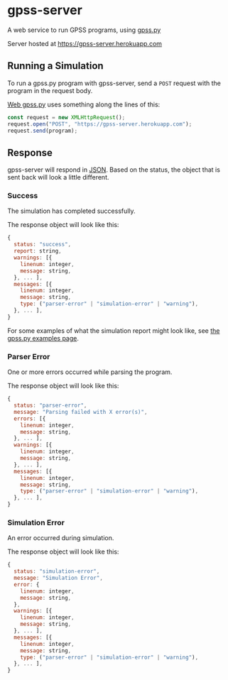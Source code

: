 # gpss-server
A web service to run GPSS programs, using [gpss.py][gpss.py]

Server hosted at https://gpss-server.herokuapp.com

## Running a Simulation
To run a gpss.py program with gpss-server, send a `POST` request with
the program in the request body.

[Web gpss.py][web-gpss.py] uses something along the lines of this:
```javascript
const request = new XMLHttpRequest();
request.open("POST", "https://gpss-server.herokuapp.com");
request.send(program);
```

## Response
gpss-server will respond in [JSON][json]. Based on the status, the
object that is sent back will look a little different.

### Success
The simulation has completed successfully.

The response object will look like this:
```javascript
{
  status: "success",
  report: string,
  warnings: [{
    linenum: integer,
    message: string,
  }, ... ],
  messages: [{
    linenum: integer,
    message: string,
    type: ("parser-error" | "simulation-error" | "warning"),
  }, ... ],
}
```

For some examples of what the simulation report might look like, see
[the gpss.py examples page][gpss.py-examples].

### Parser Error
One or more errors occurred while parsing the program.

The response object will look like this:
```javascript
{
  status: "parser-error",
  message: "Parsing failed with X error(s)",
  errors: [{
    linenum: integer,
    message: string,
  }, ... ],
  warnings: [{
    linenum: integer,
    message: string,
  }, ... ],
  messages: [{
    linenum: integer,
    message: string,
    type: ("parser-error" | "simulation-error" | "warning"),
  }, ... ],
}
```

### Simulation Error
An error occurred during simulation.

The response object will look like this:
```javascript
{
  status: "simulation-error",
  message: "Simulation Error",
  error: {
    linenum: integer,
    message: string,
  },
  warnings: [{
    linenum: integer,
    message: string,
  }, ... ],
  messages: [{
    linenum: integer,
    message: string,
    type: ("parser-error" | "simulation-error" | "warning"),
  }, ... ],
}
```

[gpss.py]: https://github.com/martendo/gpss.py
[gpss.py-examples]: https://martendo.github.io/gpss.py/examples
[web-gpss.py]: https://martendo.github.io/gpss.py/web
[json]: https://json.org
